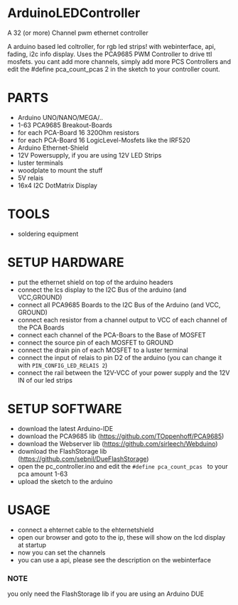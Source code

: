 # ArduinoLEDController
A 32 (or more) Channel pwm ethernet controller

A arduino based led coltroller, for rgb led strips! with webinterface, api, fading, i2c info display.
Uses the PCA9685 PWM Controller to drive ttl mosfets. you cant add more channels, simply add more PCS Controllers and edit the 
#define pca_count_pcas 2 in the sketch to your controller count.

# PARTS
* Arduino UNO/NANO/MEGA/..
* 1-63 PCA9685 Breakout-Boards
* for each PCA-Board 16 320Ohm resistors
* for each PCA-Board 16 LogicLevel-Mosfets like the IRF520
* Arduino Ethernet-Shield
* 12V Powersupply, if you are using 12V LED Strips
* luster terminals
* woodplate to mount the stuff
* 5V relais
* 16x4 I2C DotMatrix Display

# TOOLS
* soldering equipment

# SETUP HARDWARE
* put the ethernet shield on top of the arduino headers
* connect the lcs display to the I2C Bus of the arduino (and VCC,GROUND)
* connect all PCA9685 Boards to the I2C Bus of the Arduino (and VCC, GROUND)
* connect each resistor from a channel output to VCC of each channel of the PCA Boards
* connect each channel of the PCA-Boars to the Base of MOSFET
* connect the source pin of each MOSFET to GROUND
* connect the drain pin of each MOSFET to a luster terminal
* connect the input of relais to pin D2 of the arduino (you can change it with `PIN_CONFIG_LED_RELAIS 2`)
* connect the rail between the 12V-VCC of your power supply and the 12V IN of our led strips

# SETUP SOFTWARE
* download the latest Arduino-IDE
* download the PCA9685 lib (https://github.com/TOppenhoff/PCA9685)
* download the Webserver lib (https://github.com/sirleech/Webduino)
* download the FlashStorage lib (https://github.com/sebnil/DueFlashStorage)
* open the pc_controller.ino and edit the `#define pca_count_pcas ` to your pca amount 1-63
* upload the sketch to the arduino

# USAGE
* connect a ehternet cable to the ehternetshield
* open our browser and goto to the ip, these will show on the lcd display at startup
* now you can set the channels
* you can use a api, please see the description on the webinterface

### NOTE
you only need the FlashStorage lib if you are using an Arduino DUE
